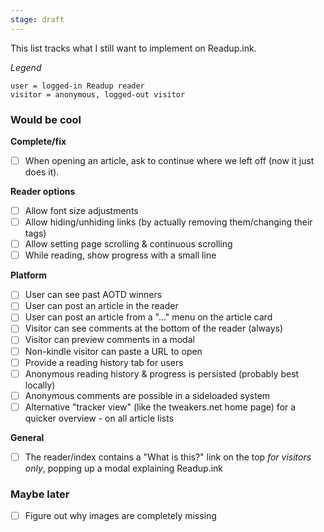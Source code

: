 ```yaml
---
stage: draft
---
```

This list tracks what I still want to implement on Readup.ink.

*Legend*
```
user = logged-in Readup reader
visitor = anonymous, logged-out visitor
```
### Would be cool

**Complete/fix**
- [ ] When opening an article, ask to continue where we left off (now it just does it).

**Reader options**
- [ ] Allow font size adjustments
- [ ] Allow hiding/unhiding links (by actually removing them/changing their tags)
- [ ] Allow setting page scrolling & continuous scrolling
- [ ] While reading, show progress with a small line

**Platform**
- [ ] User can see past AOTD winners
- [ ] User can post an article in the reader
- [ ] User can post an article from a "..." menu on the article card
- [ ] Visitor can see comments at the bottom of the reader (always)
- [ ] Visitor can preview comments in a modal
- [ ] Non-kindle visitor can paste a URL to open
- [ ] Provide a reading history tab for users
- [ ] Anonymous reading history & progress is persisted (probably best locally)
- [ ] Anonymous comments are possible in a sideloaded system
- [ ] Alternative "tracker view" (like the tweakers.net home page) for a quicker overview - on all article lists 

**General**
- [ ] The reader/index contains a "What is this?" link on the top *for visitors only*, popping up a modal explaining Readup.ink
### Maybe later
- [ ] Figure out why images are completely missing
